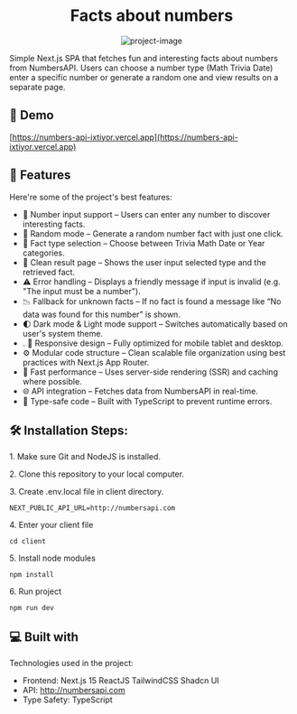 <h1 align="center" id="title">Facts about numbers</h1>

<p align="center"><img src="https://i.ibb.co/ynz6j4Qk/New-Tech-Futuristic-Purple-and-Yellow-Youtube-Thumbnail-2.png" alt="project-image"></p>

<p id="description">Simple Next.js SPA that fetches fun and interesting facts about numbers from NumbersAPI. Users can choose a number type (Math Trivia Date) enter a specific number or generate a random one and view results on a separate page.</p>

<h2>🚀 Demo</h2>

[https://numbers-api-ixtiyor.vercel.app](https://numbers-api-ixtiyor.vercel.app)

  
  
<h2>🧐 Features</h2>

Here're some of the project's best features:

*   🔢 Number input support – Users can enter any number to discover interesting facts.
*   🎲 Random mode – Generate a random number fact with just one click.
*   🧠 Fact type selection – Choose between Trivia Math Date or Year categories.
*   📄 Clean result page – Shows the user input selected type and the retrieved fact.
*   ⚠️ Error handling – Displays a friendly message if input is invalid (e.g. "The input must be a number").
*   📉 Fallback for unknown facts – If no fact is found a message like “No data was found for this number” is shown.
*   🌓 Dark mode & Light mode support – Switches automatically based on user's system theme.
*   . 📱 Responsive design – Fully optimized for mobile tablet and desktop.
*   ⚙️ Modular code structure – Clean scalable file organization using best practices with Next.js App Router.
*   🚀 Fast performance – Uses server-side rendering (SSR) and caching where possible.
*   🌐 API integration – Fetches data from NumbersAPI in real-time.
*   🧪 Type-safe code – Built with TypeScript to prevent runtime errors.

<h2>🛠️ Installation Steps:</h2>

<p>1. Make sure Git and NodeJS is installed.</p>

<p>2. Clone this repository to your local computer.</p>

<p>3. Create .env.local file in client directory.</p>

```
NEXT_PUBLIC_API_URL=http://numbersapi.com
```

<p>4. Enter your client file</p>

```
cd client
```

<p>5. Install node modules</p>

```
npm install
```

<p>6. Run project</p>

```
npm run dev
```

  
  
<h2>💻 Built with</h2>

Technologies used in the project:

*   Frontend: Next.js 15 ReactJS TailwindCSS Shadcn UI
*   API: http://numbersapi.com
*   Type Safety: TypeScript
